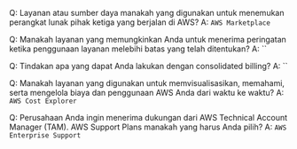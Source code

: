 Q: Layanan atau sumber daya manakah yang digunakan untuk menemukan perangkat lunak pihak ketiga yang berjalan di AWS?
A: `AWS Marketplace`

Q: Manakah layanan yang memungkinkan Anda untuk menerima peringatan ketika penggunaan layanan melebihi batas yang telah ditentukan?
A: ``

Q: Tindakan apa yang dapat Anda lakukan dengan consolidated billing?
A: ``

Q: Manakah layanan yang digunakan untuk memvisualisasikan, memahami, serta mengelola biaya dan penggunaan AWS Anda dari waktu ke waktu?
A: `AWS Cost Explorer`

Q: Perusahaan Anda ingin menerima dukungan dari AWS Technical Account Manager (TAM). AWS Support Plans manakah yang harus Anda pilih?
A: `AWS Enterprise Support`